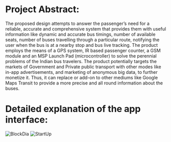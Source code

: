 # Project Abstract:
The proposed design attempts to answer the passenger’s need for a reliable, accurate and
comprehensive system that provides them with useful information like dynamic and accurate bus
timings, number of available seats, number of buses travelling through a particular route, notifying
the user when the bus is at a nearby stop and bus live tracking. The product employs the means of
a GPS system, IR based passenger counter, a GSM module and an MSP Launch Pad (microcontroller)
to solve the perennial problems of the Indian bus travelers. The product potentially targets the
markets of Government and Private public transport with other modes like in-app advertisements,
and marketing of anonymous big data, to further monetize it. Thus, it can replace or add-on to
other mediums like Google Maps Transit to provide a more precise and all round information about
the buses.

# Detailed explanation of the app interface:
![BlockDia](https://user-images.githubusercontent.com/22204182/151491735-b05eb045-96fe-4292-b9e0-65cf51068800.png)
![StartUp](https://user-images.githubusercontent.com/22204182/151491738-59063e07-6c3f-4b5a-a8d0-6c86ed1f6a1b.png)
